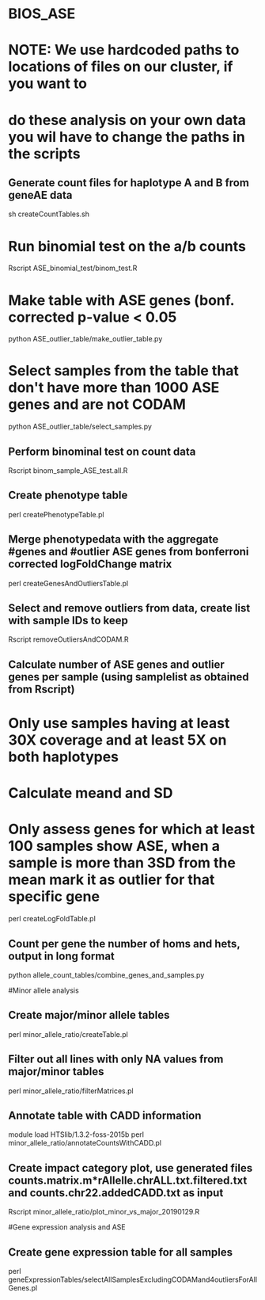 # BIOS_ASE

# NOTE: We use hardcoded paths to locations of files on our cluster, if you want to 
#       do these analysis on your own data you wil have to change the paths in the scripts

## Generate count files for haplotype A and B from geneAE data
sh createCountTables.sh

# Run binomial test on the a/b counts
Rscript ASE_binomial_test/binom_test.R

# Make table with ASE genes (bonf. corrected p-value < 0.05
python ASE_outlier_table/make_outlier_table.py

# Select samples from the table that don't have more than 1000 ASE genes and are not CODAM
python ASE_outlier_table/select_samples.py

## Perform binominal test on count data
Rscript binom_sample_ASE_test.all.R

## Create phenotype table
perl createPhenotypeTable.pl

## Merge phenotypedata with the aggregate #genes and #outlier ASE genes from bonferroni corrected logFoldChange matrix
perl createGenesAndOutliersTable.pl

## Select and remove outliers from data, create list with sample IDs to keep
Rscript removeOutliersAndCODAM.R

## Calculate number of ASE genes and outlier genes per sample (using samplelist as obtained from Rscript)
# Only use samples having at least 30X coverage and at least 5X on both haplotypes
# Calculate meand and SD
# Only assess genes for which at least 100 samples show ASE, when a sample is more than 3SD from the mean mark it as outlier for that specific gene

perl createLogFoldTable.pl

## Count per gene the number of homs and hets, output in long format
python allele_count_tables/combine_genes_and_samples.py


#Minor allele analysis

## Create major/minor allele tables
perl minor_allele_ratio/createTable.pl

## Filter out all lines with only NA values from major/minor tables
perl minor_allele_ratio/filterMatrices.pl

## Annotate table with CADD information
module load HTSlib/1.3.2-foss-2015b
perl minor_allele_ratio/annotateCountsWithCADD.pl

## Create impact category plot, use generated files counts.matrix.m*rAllelle.chrALL.txt.filtered.txt and counts.chr22.addedCADD.txt as input
Rscript minor_allele_ratio/plot_minor_vs_major_20190129.R


#Gene expression analysis and ASE

## Create gene expression table for all samples
perl geneExpressionTables/selectAllSamplesExcludingCODAMand4outliersForAllGenes.pl


